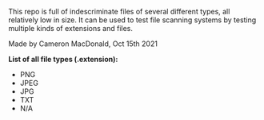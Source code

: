 This repo is full of indescriminate files of several different types, all relatively low in size.
It can be used to test file scanning systems by testing multiple kinds of extensions and files.

Made by Cameron MacDonald, Oct 15th 2021

**List of all file types (.extension):**
* PNG
* JPEG
* JPG
* TXT
* N/A

